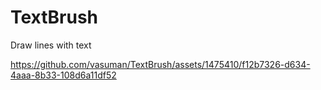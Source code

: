 # TextBrush

Draw lines with text

https://github.com/vasuman/TextBrush/assets/1475410/f12b7326-d634-4aaa-8b33-108d6a11df52


